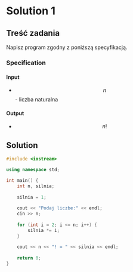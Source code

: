 # Solution 1

## Treść zadania

Napisz program zgodny z poniższą specyfikacją.

### Specification

#### Input

* $$n$$ - liczba naturalna

#### Output

* $$n!$$ 

## Solution

```cpp
#include <iostream>

using namespace std;

int main() {
    int n, silnia;
    
    silnia = 1;
    
    cout << "Podaj liczbe:" << endl;
    cin >> n;
    
    for (int i = 2; i <= n; i++) {
        silnia *= i;
    }
    
    cout << n << "! = " << silnia << endl;
    
    return 0;
}
```
